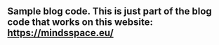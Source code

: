 ## Sample blog code. This is just part of the blog code that works on this website: https://mindsspace.eu/ ##
